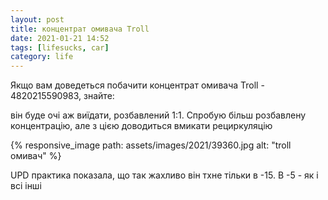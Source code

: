 ```yaml
---
layout: post
title: концентрат омивача Troll
date: 2021-01-21 14:52 
tags: [lifesucks, car]
category: life
---
```

Якщо вам доведеться побачити концентрат омивача Troll - 4820215590983, знайте:

він буде очі аж виїдати, розбавлений 1:1.
Спробую більш розбавлену концентрацію, але з цією доводиться вмикати рециркуляцію

{% responsive_image path: assets/images/2021/39360.jpg alt: "troll омивач" %}

UPD практика показала, що так жахливо він тхне тільки в -15. В -5 - як і всі інші